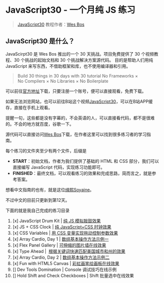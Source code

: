 # JavaScript30 - 一个月纯 JS 练习

> [JavaScript30](https://javascript30.com) 教程作者：[Wes Bos](https://github.com/wesbos)    

## JavaScript30 是什么？

JavaScirpt30 是 Wes Bos 推出的一个 30 天挑战。项目免费提供了 30 个视频教程、30 个挑战的起始文档和 30 个挑战解决方案源代码。
目的是帮助人们用纯 JavaScript 来写东西，不借助框架和库，也不使用编译器和引用。

> Build 30 things in 30 days with 30  tutorial
> No Frameworks × No Compilers × No Libraries × No Boilerplate

可以前往[官方地址](https://javascript30.com)下载，只要注册一个账号，便可以直接观看，免费下载。

如果无法浏览网站，也可以前往B站这个视频[JavaScript30](http://www.bilibili.com/video/av8481988/)，可以在B站APP缓存，直接在手机上观看。

提醒一句，这些都是没有字幕的，不会英语的人，可以直接看代码，都不是很难的。不会的地方就百度，谷歌一下。


源代码可以直接访问[Wes Bos](https://github.com/wesbos)下载，在作者这里可以找到很多练习者的学习指南。

每个练习的文件夹至少有两个文件，后缀是

- **START**：初始文档，作者为我们提供了基础的 HTML 和 CSS 部分，我们可以直接编写 JavaScript 代码，实现练习功能即可。
- **FINISHED**：最终文档，可以观看练习的效果和完成思路，简而言之，就是参考答案。

想看中文指南的也有，就是这位[缉熙Soyaine](https://github.com/soyaine/JavaScript30)。

不过中文的目前只更新到第12天。

下面的就是我自己完成的练习目录

1. [x] JavaScript Drum Kit |  [纯 JS 模拟敲鼓效果](https://github.com/Artila/JavaScript30/blob/master/01%20-%20JavaScript%20Drum%20Kit/index-ARTILA.html)
2. [x] JS + CSS Clock |  [纯 JavaScript+CSS 时钟效果](https://github.com/Artila/JavaScript30/blob/master/02%20-%20JS%20and%20CSS%20Clock/index-ARTILA.html)
3. [x] CSS Variables |  [用 CSS 变量实现拖动控制参数效果](https://github.com/Artila/JavaScript30/blob/master/03%20-%20CSS%20Variables/index-ARTILA.html)
4. [x] Array Cardio, Day 1 | [数组基本操作方法示例一](https://github.com/Artila/JavaScript30/blob/master/04%20-%20Array%20Cardio%20Day%201/index-Artila.html)
5. [x] Flex Panel Gallery | [可伸缩的图片墙在线效果](https://github.com/Artila/JavaScript30/blob/master/05%20-%20Flex%20Panel%20Gallery/index-Artila.html)
6. [x] Type Ahead |  [根据关键词快速匹配美国城市和州的效果](https://github.com/Artila/JavaScript30/blob/master/06%20-%20Type%20Ahead/index-Artila.html)
7. [x] Array Cardio, Day 2 | [数组基本操作方法示例二](https://github.com/Artila/JavaScript30/blob/master/07%20-%20Array%20Cardio%20Day%202/index-Artila.html)
8. [x] Fun with HTML5 Canvas | [彩虹画笔绘画板在线效果](https://github.com/Artila/JavaScript30/blob/master/08%20-%20Fun%20with%20HTML5%20Canvas/index-Artila.html) 
9. [] Dev Tools Domination | Console 调试技巧在线示例
10. [] Hold Shift and Check Checkboxes | Shift 批量选中在线效果
